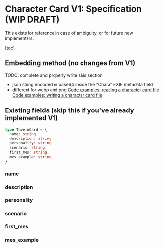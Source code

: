 # Character Card V1: Specification (WIP DRAFT)

This exists for reference in case of ambiguity, or for future new implementers.

[toc]


## Embedding method (no changes from V1)

TODO: complete and properly write shis section

- json string encoded in base64 inside the "Chara" EXIF metadata field
- different for webp and png
[Code examples: reading a character card file](./utility_code_snippets.md#reading_a_character_card)
[Code examples: writing a character card file](./utility_code_snippets.md#writing_a_character_card)

## Existing fields (skip this if you've already implemented V1)

```ts
type TavernCard = {
  name: string
  description: string
  personality: string
  scenario: string
  first_mes: string
  mes_example: string
}
```

### name

### description

### personality

### scenario

### first_mes

### mes_example
